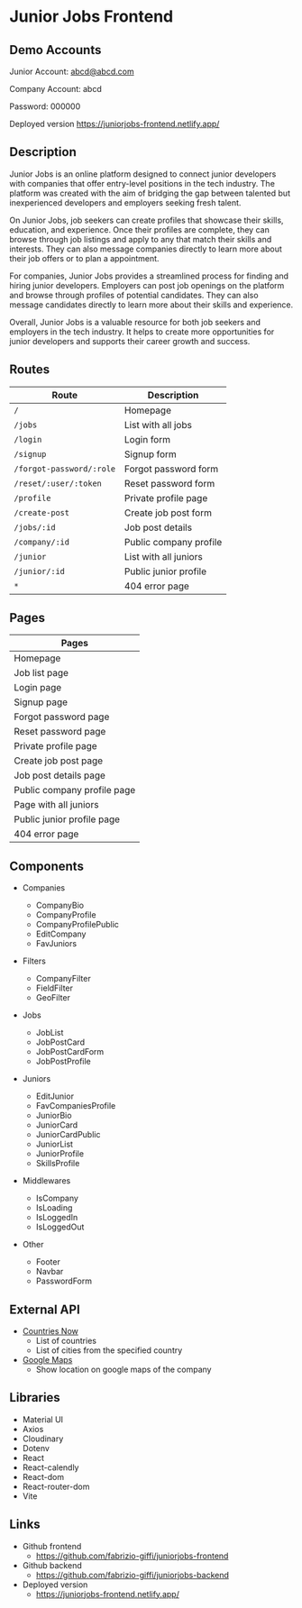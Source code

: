 # Junior Jobs Frontend

## Demo Accounts
Junior Account: abcd@abcd.com

Company Account: abcd

Password: 000000

Deployed version
https://juniorjobs-frontend.netlify.app/

## Description

Junior Jobs is an online platform designed to connect junior developers with companies that offer entry-level positions in the tech industry. The platform was created with the aim of bridging the gap between talented but inexperienced developers and employers seeking fresh talent.

On Junior Jobs, job seekers can create profiles that showcase their skills, education, and experience. Once their profiles are complete, they can browse through job listings and apply to any that match their skills and interests.
They can also message companies directly to learn more about their job offers or to plan a appointment.

For companies, Junior Jobs provides a streamlined process for finding and hiring junior developers. Employers can post job openings on the platform and browse through profiles of potential candidates. They can also message candidates directly to learn more about their skills and experience.

Overall, Junior Jobs is a valuable resource for both job seekers and employers in the tech industry. It helps to create more opportunities for junior developers and supports their career growth and success.

## Routes

| Route                     | Description            |
|---------------------------|------------------------|
| `/`                       | Homepage               | 
| `/jobs`                   | List with all jobs     |
| `/login`                  | Login form             | 
| `/signup`                 | Signup form            |         
| `/forgot-password/:role`  | Forgot password form   |         
| `/reset/:user/:token`     | Reset password form    |         
| `/profile`                | Private profile page   |         
| `/create-post`            | Create job post form   |         
| `/jobs/:id`               | Job post details       |         
| `/company/:id`            | Public company profile |          
| `/junior`                 | List with all juniors  |         
| `/junior/:id`             | Public junior profile  |         
| `*`                       | 404 error page         |         

## Pages

| Pages                  |
|------------------------|
| Homepage               | 
| Job list page          |
| Login page             | 
| Signup page            |         
| Forgot password page   |         
| Reset password page    |         
| Private profile page   |         
| Create job post page   |         
| Job post details page  |         
| Public company profile page |          
| Page with all juniors  |         
| Public junior profile page |         
| 404 error page         |     

## Components

- Companies
    - CompanyBio
    - CompanyProfile
    - CompanyProfilePublic
    - EditCompany
    - FavJuniors

- Filters
    - CompanyFilter
    - FieldFilter
    - GeoFilter

- Jobs
    - JobList
    - JobPostCard
    - JobPostCardForm
    - JobPostProfile

- Juniors
    - EditJunior
    - FavCompaniesProfile
    - JuniorBio
    - JuniorCard
    - JuniorCardPublic
    - JuniorList
    - JuniorProfile
    - SkillsProfile

- Middlewares
    - IsCompany
    - IsLoading
    - IsLoggedIn
    - IsLoggedOut

- Other
    - Footer
    - Navbar
    - PasswordForm

## External API

- [Countries Now](https://countriesnow.space/)
    - List of countries
    - List of cities from the specified country
- [Google Maps](https://developers.google.com/maps)
    - Show location on google maps of the company

## Libraries 

- Material UI
- Axios
- Cloudinary
- Dotenv
- React
- React-calendly
- React-dom
- React-router-dom
- Vite

## Links

- Github frontend
    - https://github.com/fabrizio-giffi/juniorjobs-frontend
- Github backend 
    - https://github.com/fabrizio-giffi/juniorjobs-backend
- Deployed version
    - https://juniorjobs-frontend.netlify.app/
